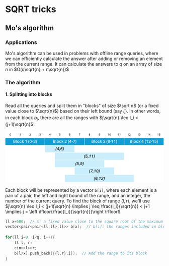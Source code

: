 # SQRT tricks

## Mo's algorithm

### Applications
Mo's algorithm can be used in problems with offline range queries, where we can efficiently calculate the answer after adding or removing an element from the current range. It can calculate the answers to $q$ on an array of size $n$ in $O(q\sqrt{n} + n\sqrt{n})$

### The algorithm

#### 1. Splitting into blocks
Read all the queries and split them in "blocks" of size $\sqrt n$ (or a fixed value close to $\sqrt{n}$) based on their left bound (say $l_i$). In other words, in each block $b_j$, there are all the ranges with $j\sqrt{n} \leq l_i < (j+1)\sqrt{n}$:

<p align="center"><img src="https://github.com/mariza-cy/Competitive-Programming/blob/main/Others/Images/Mo's%20Algorithm%20Queries%201.png" width="540"></p>

Each block will be represented by a vector `b[i]`, where each element is a pair of a pair, the left and right bound of the range, and an integer, the number of the current query. To find the block of range $(l,r)$, we'll use $j\sqrt{n} \leq l_i < (j+1)\sqrt{n}  \implies  j \leq \frac{l_i}{\sqrt{n}} < j+1  \implies  j = \left \lfloor{\frac{l_i}{\sqrt{n}}}\right \rfloor$

```cpp
ll x=500;  // x: a fixed value close to the square root of the maximum value of n
vector<pair<pair<ll,ll>,ll>> b[x];  // b[i]: the ranges included in block i

for(ll i=0; i<q; i++){
    ll l, r;
    cin>>l>>r;
    b[l/x].push_back({{l,r},i});  // Add the range to its block
}
```
